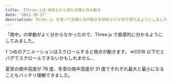 ```yaml
---
title: 【Three.js】地球上から見た太陽と月の動き
date: '2021-10-17'
description: Three.js を使って太陽と月の動きを地球上から3Dで見れるようにしました
---
```


「南中」の挙動がよく分からなかったので、Three.js で直感的に分かるようにしてみました。

1 つめのアニメーションはスクロールすると視点が動きます。
※iOS16 以下だとバグでスクロールできないかもしれません…

<!-- https://bugs.webkit.org/show_bug.cgi?id=248119 -->

夏至の南中高度が 78 度、冬至の南中高度が 31 度でそれぞれ最大と最小になることもバッチリ理解できました。

<br>
<meridian-passage></meridian-passage>
<br>
